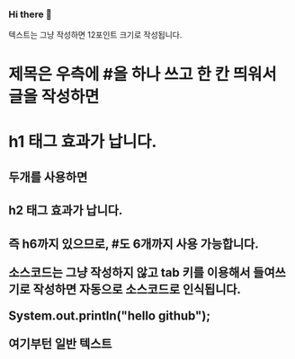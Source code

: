 ### Hi there 👋

<!-- 텍스트 적기 -->
텍스트는 그냥 작성하면 12포인트 크기로 작성됩니다.

<!-- 제목 -->
# 제목은 우측에 #을 하나 쓰고 한 칸 띄워서 글을 작성하면
<h1>h1 태그 효과가 납니다.</h1>

## 두개를 사용하면
<h2>h2 태그 효과가 납니다.<h2>
  
즉 h6까지 있으므로, #도 6개까지 사용 가능합니다.

<!-- 소스코드 게시 1 -->
소스코드는 그냥 작성하지 않고
tab 키를 이용해서 들여쓰기로 작성하면 자동으로 소스코드로 인식됩니다.

  System.out.println("hello github");
  
여기부턴 일반 텍스트

<!--
**iji4480/iji4480** is a ✨ _special_ ✨ repository because its `README.md` (this file) appears on your GitHub profile.

Here are some ideas to get you started:

- 🔭 I’m currently working on ...
- 🌱 I’m currently learning ...
- 👯 I’m looking to collaborate on ...
- 🤔 I’m looking for help with ...
- 💬 Ask me about ...
- 📫 How to reach me: ...
- 😄 Pronouns: ...
- ⚡ Fun fact: ...
-->
